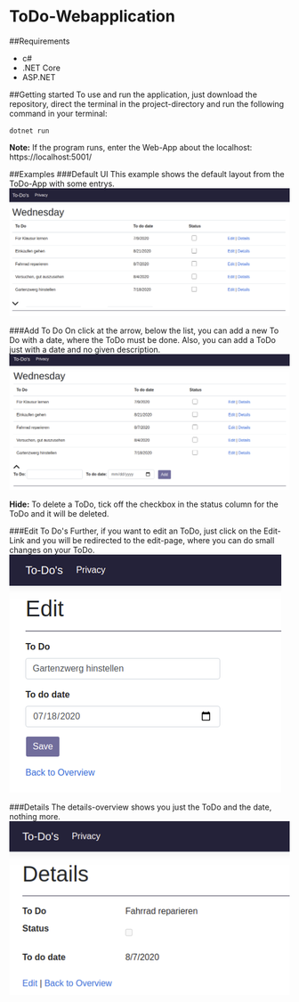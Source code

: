 # ToDo-Webapplication

##Requirements
- c#
- .NET Core
- ASP.NET

##Getting started
To use and run the application, just download the repository, direct the terminal in the project-directory and run the following command in your terminal:

```
dotnet run
```
**Note:** If the program runs, enter the Web-App about the localhost: https://localhost:5001/

##Examples
###Default UI
This example shows the default layout from the ToDo-App with some entrys.
![alt text](/examples/default.png "Default UI")

###Add To Do
On click at the arrow, below the list, you can add a new To Do with a date, where the ToDo must be done. Also, you can add a ToDo just with a date and no given description.
![alt text](/examples/add.png "Add a new To Do")

**Hide:** To delete a ToDo, tick off the checkbox in the status column for the ToDo and it will be deleted.

###Edit To Do's
Further, if you want to edit an ToDo, just click on the Edit-Link and you will be redirected to the edit-page, where you can do small changes on your ToDo.
![alt text](/examples/edit.png "Edit an existing To Do")

###Details
The details-overview shows you just the ToDo and the date, nothing more.
![alt text](/examples/details.png "Show details about a To Do")
